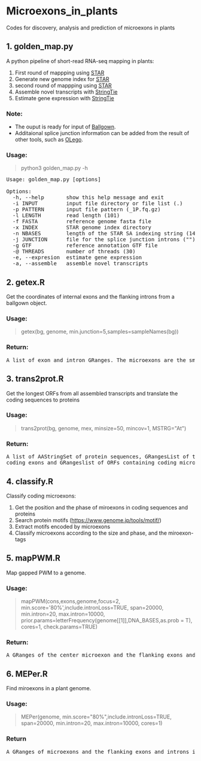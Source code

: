 # Microexons_in_plants
Codes for discovery, analysis and prediction of microexons in plants

## 1. golden_map.py
A python pipeline of short-read RNA-seq mapping in plants: 
1. First round of mappping using [STAR](https://github.com/alexdobin/STAR)
2. Generate new genome index for [STAR](https://github.com/alexdobin/STAR) 
3. second round of mappping using [STAR](https://github.com/alexdobin/STAR)
4. Assemble novel transcripts with [StringTie](https://github.com/gpertea/stringtie)
5. Estimate gene expression with [StringTie](https://github.com/gpertea/stringtie)

### Note:
+ The ouput is ready for input of [Ballgown](https://github.com/alyssafrazee/ballgown).
+ Additaional splice junction information can be added from the result of other tools, 
such as [OLego](https://github.com/chaolinzhanglab/olego).

### Usage:
> python3 golden_map.py -h
<pre>Usage: golden_map.py [options]

Options:
  -h, --help       show this help message and exit
  -i INPUT         input file directory or file list (.)
  -p PATTERN       input file pattern (_1P.fq.gz)
  -l LENGTH        read length (101)
  -f FASTA         reference genome fasta file
  -x INDEX         STAR genome index directory
  -n NBASES        length of the STAR SA indexing string (14)
  -j JUNCTION      file for the splice junction introns ("")
  -g GTF           reference annotation GTF file
  -@ THREADS       number of threads (30)
  -e, --expresion  estimate gene expression
  -a, --assemble   assemble novel transcripts
</pre>

## 2. getex.R
Get the coordinates of internal exons and the flanking introns from a ballgown object.

### Usage:
> getex(bg, genome, min.junction=5,samples=sampleNames(bg))

### Return:
<pre>A list of exon and intron GRanges. The microexons are the smallest internal exons with the size <= 15 nt.</pre>

## 3. trans2prot.R
Get the longest ORFs from all assembled transcripts and translate the coding sequences to proteins

### Usage:
> trans2prot(bg, genome, mex, minsize=50, mincov=1, MSTRG="At")

### Return:
<pre>A list of AAStringSet of protein sequences, GRangesList of transcripts, GRangesList of ORFs containing all 
coding exons and GRangeslist of ORFs containing coding microexons. </pre>

## 4. classify.R
Classify coding microexons:
1. Get the position and the phase of miroexons in coding sequences and proteins
2. Search protein motifs (https://www.genome.jp/tools/motif/)
3. Extract motifs encoded by microexons
4. Classify microexons according to the size and phase, and the miroexon-tags

## 5. mapPWM.R
Map gapped PWM to a genome.

### Usage:
> mapPWM(cons,exons,genome,focus=2, min.score='80%',include.intronLoss=TRUE,
         span=20000, min.intron=20, max.intron=10000, 
         prior.params=letterFrequency(genome[[1]],DNA_BASES,as.prob = T),
         cores=1, check.params=TRUE)
         
### Return:
<pre>A GRanges of the center microexon and the flanking exons and introns. </pre>

## 6. MEPer.R
Find miroexons in a plant genome.

### Usage:
> MEPer(genome, min.score="80%",include.intronLoss=TRUE,
        span=20000, min.intron=20, max.intron=10000, cores=1)
        
### Return
<pre>A GRanges of microexons and the flanking exons and introns in all clusters in a plant genome. </pre>
